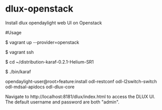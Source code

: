 # dlux-openstack
Install dlux opendaylight web UI on Openstack


#Usage

$ vagrant up --provider=openstack

$ vagrant ssh

$ cd ~/distribution-karaf-0.2.1-Helium-SR1

$ ./bin/karaf


opendaylight-user@root>feature:install odl-restconf odl-l2switch-switch odl-mdsal-apidocs odl-dlux-core

Navigate to http://localhost:8181/dlux/index.html to access the DLUX UI.
The default username and password are both "admin".
